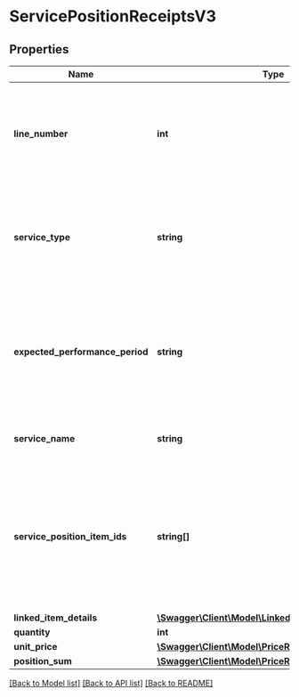 # ServicePositionReceiptsV3

## Properties
Name | Type | Description | Notes
------------ | ------------- | ------------- | -------------
**line_number** | **int** | Number of line item in which the information is printed on the pdf document of the receipt.  This information is not reliably provided for older receipts | [optional] 
**service_type** | **string** | Categorization that classifies services according to their main characteristics. Services of the same type are often treated in the same way | [optional] 
**expected_performance_period** | **string** | Vague performance date. As the exact date is not known when generating the receipt, this information gives an indication when the service is expected to be fulfilled | [optional] 
**service_name** | **string** | Service name  the customer knows from the order process | 
**service_position_item_ids** | **string[]** | List of unique identifiers of specific instances of services. A servicePositionItem is the smallest unit of a service that can be ordered. If quantity of this obejct  is bigger than one the list contains more than one entry | 
**linked_item_details** | [**\Swagger\Client\Model\LinkedItemDetailsReceiptsV3**](LinkedItemDetailsReceiptsV3.md) |  | [optional] 
**quantity** | **int** | Quantity | 
**unit_price** | [**\Swagger\Client\Model\PriceReceiptsV3**](PriceReceiptsV3.md) |  | 
**position_sum** | [**\Swagger\Client\Model\PriceReceiptsV3**](PriceReceiptsV3.md) |  | 

[[Back to Model list]](../../README.md#documentation-for-models) [[Back to API list]](../../README.md#documentation-for-api-endpoints) [[Back to README]](../../README.md)

